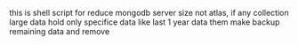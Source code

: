 this is shell script for reduce mongodb server size not atlas, if any collection large data hold only specifice data like last 1 year data them make backup remaining data and remove
